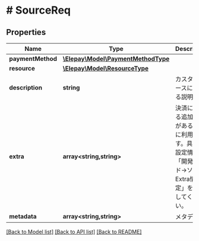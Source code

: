 # # SourceReq

## Properties

Name | Type | Description | Notes
------------ | ------------- | ------------- | -------------
**paymentMethod** | [**\Elepay\Model\PaymentMethodType**](PaymentMethodType.md) |  | [optional]
**resource** | [**\Elepay\Model\ResourceType**](ResourceType.md) |  | [optional]
**description** | **string** | カスタマソースに関する説明 | [optional]
**extra** | **array<string,string>** | 決済に関する追加情報がある場合に利用します。具体的設定情報は「開発ガイド-&gt;ソースExtra情報設定」を参照してください。 | [optional]
**metadata** | **array<string,string>** | メタデータ | [optional]

[[Back to Model list]](../../README.md#models) [[Back to API list]](../../README.md#endpoints) [[Back to README]](../../README.md)
